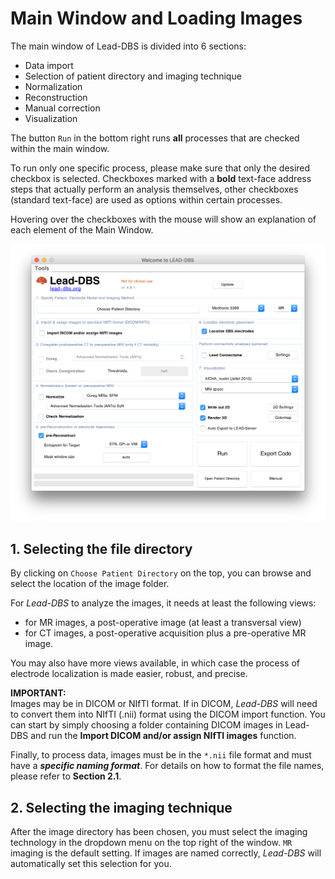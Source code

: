 # Main Window and Loading Images

The main window of Lead-DBS is divided into 6 sections:

* Data import
* Selection of patient directory and imaging technique
* Normalization
* Reconstruction
* Manual correction
* Visualization

The button `Run` in the bottom right runs **all** processes that are checked within the main window.

To run only one specific process, please make sure that only the desired checkbox is selected. Checkboxes marked with a **bold** text-face address steps that actually perform an analysis themselves, other checkboxes \(standard text-face\) are used as options within certain processes.

Hovering over the checkboxes with the mouse will show an explanation of each element of the Main Window.

![](../../../.gitbook/assets/lead_maingui_2.png)

## 1. Selecting the file directory

By clicking on `Choose Patient Directory` on the top, you can browse and select the location of the image folder.

For _Lead-DBS_ to analyze the images, it needs at least the following views:

* for MR images, a post-operative image \(at least a transversal view\)
* for CT images, a post-operative acquisition plus a pre-operative MR image.

You may also have more views available, in which case the process of electrode localization is made easier, robust, and precise.

**IMPORTANT:**  
Images may be in DICOM or NIfTI format. If in DICOM, _Lead-DBS_ will need to convert them into NIfTI \(.nii\) format using the DICOM import function. You can start by simply choosing a folder containing DICOM images in Lead-DBS and run the **Import DICOM and/or assign NIfTI images** function.

Finally, to process data, images must be in the `*.nii` file format and must have a _**specific naming format**_. For details on how to format the file names, please refer to **Section 2.1**.

## 2. Selecting the imaging technique

After the image directory has been chosen, you must select the imaging technology in the dropdown menu on the top right of the window. `MR` imaging is the default setting. If images are named correctly, _Lead-DBS_ will automatically set this selection for you.

